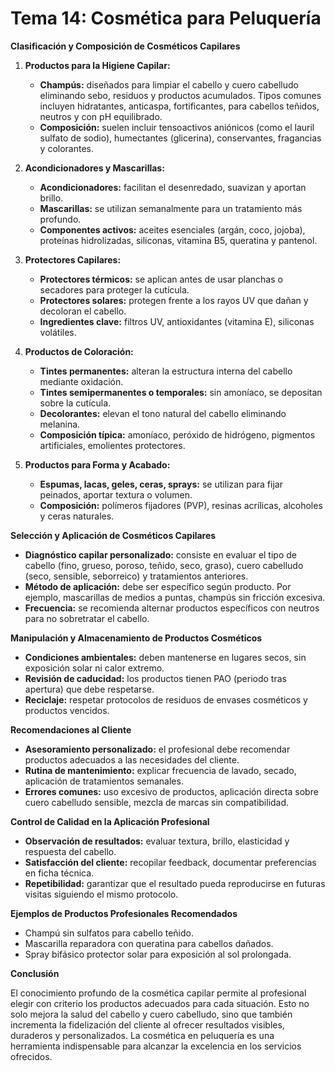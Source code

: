 # Tema 14: Cosmética para Peluquería

**Clasificación y Composición de Cosméticos Capilares**

1. **Productos para la Higiene Capilar:**
   - **Champús:** diseñados para limpiar el cabello y cuero cabelludo eliminando sebo, residuos y productos acumulados. Tipos comunes incluyen hidratantes, anticaspa, fortificantes, para cabellos teñidos, neutros y con pH equilibrado.
   - **Composición:** suelen incluir tensoactivos aniónicos (como el lauril sulfato de sodio), humectantes (glicerina), conservantes, fragancias y colorantes.

2. **Acondicionadores y Mascarillas:**
   - **Acondicionadores:** facilitan el desenredado, suavizan y aportan brillo.
   - **Mascarillas:** se utilizan semanalmente para un tratamiento más profundo.
   - **Componentes activos:** aceites esenciales (argán, coco, jojoba), proteínas hidrolizadas, siliconas, vitamina B5, queratina y pantenol.

3. **Protectores Capilares:**
   - **Protectores térmicos:** se aplican antes de usar planchas o secadores para proteger la cutícula.
   - **Protectores solares:** protegen frente a los rayos UV que dañan y decoloran el cabello.
   - **Ingredientes clave:** filtros UV, antioxidantes (vitamina E), siliconas volátiles.

4. **Productos de Coloración:**
   - **Tintes permanentes:** alteran la estructura interna del cabello mediante oxidación.
   - **Tintes semipermanentes o temporales:** sin amoníaco, se depositan sobre la cutícula.
   - **Decolorantes:** elevan el tono natural del cabello eliminando melanina.
   - **Composición típica:** amoníaco, peróxido de hidrógeno, pigmentos artificiales, emolientes protectores.

5. **Productos para Forma y Acabado:**
   - **Espumas, lacas, geles, ceras, sprays:** se utilizan para fijar peinados, aportar textura o volumen.
   - **Composición:** polímeros fijadores (PVP), resinas acrílicas, alcoholes y ceras naturales.

**Selección y Aplicación de Cosméticos Capilares**

- **Diagnóstico capilar personalizado:** consiste en evaluar el tipo de cabello (fino, grueso, poroso, teñido, seco, graso), cuero cabelludo (seco, sensible, seborreico) y tratamientos anteriores.
- **Método de aplicación:** debe ser específico según producto. Por ejemplo, mascarillas de medios a puntas, champús sin fricción excesiva.
- **Frecuencia:** se recomienda alternar productos específicos con neutros para no sobretratar el cabello.

**Manipulación y Almacenamiento de Productos Cosméticos**

- **Condiciones ambientales:** deben mantenerse en lugares secos, sin exposición solar ni calor extremo.
- **Revisión de caducidad:** los productos tienen PAO (periodo tras apertura) que debe respetarse.
- **Reciclaje:** respetar protocolos de residuos de envases cosméticos y productos vencidos.

**Recomendaciones al Cliente**

- **Asesoramiento personalizado:** el profesional debe recomendar productos adecuados a las necesidades del cliente.
- **Rutina de mantenimiento:** explicar frecuencia de lavado, secado, aplicación de tratamientos semanales.
- **Errores comunes:** uso excesivo de productos, aplicación directa sobre cuero cabelludo sensible, mezcla de marcas sin compatibilidad.

**Control de Calidad en la Aplicación Profesional**

- **Observación de resultados:** evaluar textura, brillo, elasticidad y respuesta del cabello.
- **Satisfacción del cliente:** recopilar feedback, documentar preferencias en ficha técnica.
- **Repetibilidad:** garantizar que el resultado pueda reproducirse en futuras visitas siguiendo el mismo protocolo.

**Ejemplos de Productos Profesionales Recomendados**

- Champú sin sulfatos para cabello teñido.
- Mascarilla reparadora con queratina para cabellos dañados.
- Spray bifásico protector solar para exposición al sol prolongada.

**Conclusión**

El conocimiento profundo de la cosmética capilar permite al profesional elegir con criterio los productos adecuados para cada situación. Esto no solo mejora la salud del cabello y cuero cabelludo, sino que también incrementa la fidelización del cliente al ofrecer resultados visibles, duraderos y personalizados. La cosmética en peluquería es una herramienta indispensable para alcanzar la excelencia en los servicios ofrecidos.
